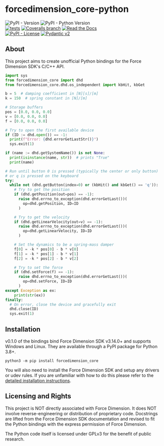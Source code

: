 # forcedimension_core-python

![PyPI - Version](https://img.shields.io/pypi/v/forcedimension_core?logo=pypi)
![PyPI - Python Version](https://img.shields.io/pypi/pyversions/forcedimension_core?logo=python)  
[![tests](https://github.com/EmDash00/forcedimension_core-python/actions/workflows/tests.yml/badge.svg)](https://github.com/EmDash00/forcedimension_core-python/actions/workflows/tests.yml)
[![Coveralls branch](https://img.shields.io/coverallsCoverage/github/EmDash00/forcedimension_core-python?branch=main&logo=coveralls)](https://coveralls.io/github/EmDash00/forcedimension_core-python)
[![Read the Docs](https://img.shields.io/readthedocs/forcedimension-core-python-docs?logo=Read%20the%20Docs)](https://force-dimension-core-python-documentation.readthedocs.io/en/v1.0.0/)  
[![PyPI - License](https://img.shields.io/pypi/l/forcedimension_core)](LICENSE)
[![Pydantic v2](https://img.shields.io/endpoint?url=https://raw.githubusercontent.com/pydantic/pydantic/main/docs/badge/v2.json)](https://pydantic.dev)

## About

This project aims to create unofficial Python bindings for the Force Dimension SDK's C/C++ API.

```py
import sys
from forcedimension_core import dhd
from forcedimension_core.dhd.os_independent import kbHit, kbGet

b = 5  # damping coefficient in [N][s]/[m]
k = 150  # spring constant in [N]/[m]

# Storage buffers
pos = [0.0, 0.0, 0.0]
v = [0.0, 0.0, 0.0]
f = [0.0, 0.0, 0.0]

# Try to open the first available device
if (ID := dhd.open()) == -1:
  print(f"Error: {dhd.errorGetLastStr()}")
  sys.exit(1)

if (name := dhd.getSystemName()) is not None:
  print(isinstance(name, str))  # prints "True"
  print(name)

# Run until button 0 is pressed (typically the center or only button)
# or q is pressed on the keyboard
try:
  while not (dhd.getButton(index=0) or (kbHit() and kbGet() == 'q')):
    # Try to get the position
    if (dhd.getPosition(out=pos) == -1):
      raise dhd.errno_to_exception(dhd.errorGetLast())(
        op=dhd.getPosition, ID=ID
      )

    # Try to get the velocity
    if (dhd.getLinearVelocity(out=v) == -1):
      raise dhd.errno_to_exception(dhd.errorGetLast())(
        op=dhd.getLinearVelocity, ID=ID
      )

    # Set the dynamics to be a spring-mass damper
    f[0] = -k * pos[0] - b * v[0]
    f[1] = -k * pos[1] - b * v[1]
    f[2] = -k * pos[2] - b * v[2]

    # Try to set the force
    if (dhd.setForce(f) == -1):
      raise dhd.errno_to_exception(dhd.errorGetLast())(
        op=dhd.setForce, ID=ID
      )
except Exception as ex:
    print(str(ex))
finally:
  # On error, close the device and gracefully exit
  dhd.close(ID)
  sys.exit(1)
```


## Installation

v0.1.0 of the bindings bind Force Dimension SDK v3.14.0+ and supports Windows
and Linux. They are available through a PyPI package for Python 3.8+.

```
python3 -m pip install forcedimension_core
```

You will also need to install the Force Dimension SDK and setup any drivers
or udev rules. If you are unfamiliar with how to do this please refer to the
[detailed installation instructions](https://force-dimension-core-python-documentation.readthedocs.io/en/latest/installation.html).

## Licensing and Rights

This project is NOT directly associated with Force Dimension. It does NOT involve reverse-engineering or distribution
of proprietary code. Docstrings are lifted from the Force Dimension SDK documentation and revised to fit the Python bindings
with the express permission of Force Dimension.

The Python code itself is licensed under GPLv3 for the benefit of public
research.
